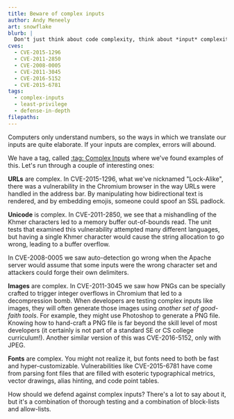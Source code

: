 ```yaml
---
title: Beware of complex inputs
author: Andy Meneely
art: snowflake
blurb: |
  Don't just think about code complexity, think about *input* complexity.
cves:
  - CVE-2015-1296
  - CVE-2011-2850
  - CVE-2008-0005
  - CVE-2011-3045
  - CVE-2016-5152
  - CVE-2015-6781
tags:
  - complex-inputs
  - least-privilege
  - defense-in-depth
filepaths:
---
```


Computers only understand numbers, so the ways in which we translate our inputs are quite elaborate. If your inputs are complex, errors will abound.

We have a tag, called [:tag: Complex Inputs](/tags/complex-inputs) where we've found examples of this. Let's run through a couple of interesting ones:

**URLs** are complex. In CVE-2015-1296, what we've nicknamed "Lock-Alike", there was a vulnerability in the Chromium browser in the way URLs were handled in the address bar. By manipulating how bidirectional text is rendered, and by embedding emojis, someone could spoof an SSL padlock.

**Unicode** is complex. In CVE-2011-2850, we see that a mishandling of the Khmer characters led to a memory buffer out-of-bounds read. The unit tests that examined this vulnerability attempted many different languages, but having a single Khmer character would cause the string allocation to go wrong, leading to a buffer overflow.

In CVE-2008-0005 we saw auto-detection go wrong when the Apache server would assume that some inputs were the wrong character set and attackers could forge their own delimiters.

**Images** are complex. In CVE-2011-3045 we saw how PNGs can be specially crafted to trigger integer overflows in Chromium that led to a decompression bomb. When developers are testing complex inputs like images, they will often generate those images using _another set of good-faith tools_. For example, they might use Photoshop to generate a PNG file. Knowing how to hand-craft a PNG file is far beyond the skill level of most developers (it certainly is not part of a standard SE or CS college curriculum!). Another similar version of this was CVE-2016-5152, only with JPEG.

**Fonts** are complex. You might not realize it, but fonts need to both be fast and hyper-customizable. Vulnerabilities like CVE-2015-6781 have come from parsing font files that are filled with esoteric typographical metrics, vector drawings, alias hinting, and code point tables.

How should we defend against complex inputs? There's a lot to say about it, but it's a combination of thorough testing and a combination of block-lists and allow-lists.


